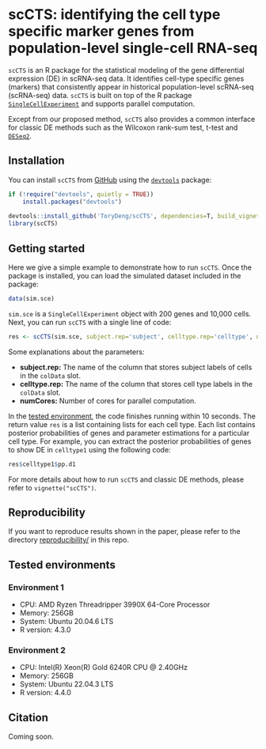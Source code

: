 # scCTS: identifying the cell type specific marker genes from population-level single-cell RNA-seq

`scCTS` is an R package for the statistical modeling of the 
gene differential expression (DE) in scRNA-seq data. It identifies cell-type specific genes (markers) that consistently appear in historical population-level scRNA-seq (scRNA-seq) data. `scCTS` is built on top of the R package [`SingleCellExperiment`](https://bioconductor.org/packages/devel/bioc/html/SingleCellExperiment.html) and supports parallel computation.

Except from our proposed method, `scCTS` also provides a common interface for classic DE methods such as the Wilcoxon rank-sum test, t-test and [`DESeq2`](https://bioconductor.org/packages/release/bioc/html/DESeq2.html).


## Installation
You can install `scCTS` from [GitHub](https://github.com/luxiao10/scCTS) using the [`devtools`](https://cran.r-project.org/web/packages/devtools/index.html) package:

```R
if (!require("devtools", quietly = TRUE))
    install.packages("devtools")
    
devtools::install_github('ToryDeng/scCTS', dependencies=T, build_vignettes = T)
library(scCTS)
```

## Getting started
Here we give a simple example to demonstrate how to run `scCTS`. Once the package is installed, you can load the simulated dataset included in the package:

```R
data(sim.sce)
```

`sim.sce` is a `SingleCellExperiment` object with 200 genes and 10,000 cells.
Next, you can run `scCTS` with a single line of code:

```R
res <- scCTS(sim.sce, subject.rep='subject', celltype.rep='celltype', numCores=2)
```

Some explanations about the parameters:

- **subject.rep:** The name of the column that stores subject labels of cells in the `colData` slot.
- **celltype.rep:** The name of the column that stores cell type labels in the `colData` slot.
- **numCores:** Number of cores for parallel computation.


In the [tested environment](#tested-environment), the code finishes running within 10 seconds. The return value `res` is a list containing lists for each cell type. Each list contains posterior probabilities of genes and parameter estimations for a particular cell type. For example, you can extract the posterior probabilities of genes to show DE in `celltype1` using the following code:

```R
res$celltype1$pp.d1
```

For more details about how to run `scCTS` and classic DE methods, please refer to `vignette("scCTS")`.


## Reproducibility
If you want to reproduce results shown in the paper, please refer to the directory [reproducibility/](reproducibility/) in this repo.


## Tested environments
### Environment 1
- CPU: AMD Ryzen Threadripper 3990X 64-Core Processor
- Memory: 256GB
- System: Ubuntu 20.04.6 LTS
- R version: 4.3.0

### Environment 2
- CPU: Intel(R) Xeon(R) Gold 6240R CPU @ 2.40GHz
- Memory: 256GB
- System: Ubuntu 22.04.3 LTS
- R version: 4.4.0

## Citation
Coming soon.
